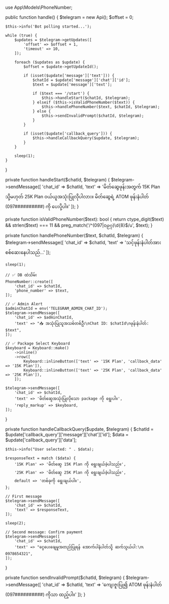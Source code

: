 use App\Models\PhoneNumber;

public function handle()
{
    $telegram = new Api();
    $offset = 0;

    $this->info('Bot polling started...');

    while (true) {
        $updates = $telegram->getUpdates([
            'offset' => $offset + 1,
            'timeout' => 10,
        ]);

        foreach ($updates as $update) {
            $offset = $update->getUpdateId();

            if (isset($update['message']['text'])) {
                $chatId = $update['message']['chat']['id'];
                $text = $update['message']['text'];

                if ($text === '/start') {
                    $this->handleStart($chatId, $telegram);
                } elseif ($this->isValidPhoneNumber($text)) {
                    $this->handlePhoneNumber($text, $chatId, $telegram);
                } else {
                    $this->sendInvalidPrompt($chatId, $telegram);
                }
            }

            if (isset($update['callback_query'])) {
                $this->handleCallbackQuery($update, $telegram);
            }
        }

        sleep(1);
    }
}

private function handleStart($chatId, $telegram)
{
    $telegram->sendMessage([
        'chat_id' => $chatId,
        'text' => 'မိတ်ဆွေဖုန်းအတွက် 15K Plan သို့မဟုတ် 25K Plan ဝယ်ယူအသုံးပြုလိုပါလား။ မိတ်ဆွေရဲ့ ATOM ဖုန်းနံပါတ် (097##########) ကို ပေးပို့ပါ။'
    ]);
}

private function isValidPhoneNumber($text): bool
{
    return ctype_digit($text) && strlen($text) === 11 && preg_match('/^(097|၀၉၇)\d{8}$/u', $text);
}

private function handlePhoneNumber($text, $chatId, $telegram)
{
    $telegram->sendMessage([
        'chat_id' => $chatId,
        'text' => 'သင့်ဖုန်းနံပါတ်အား စစ်ဆေးနေပါသည်...'
    ]);

    sleep(1);

    // ✅ DB ထဲသိမ်း
    PhoneNumber::create([
        'chat_id' => $chatId,
        'phone_number' => $text,
    ]);

    // ✅ Admin Alert
    $adminChatId = env('TELEGRAM_ADMIN_CHAT_ID');
    $telegram->sendMessage([
        'chat_id' => $adminChatId,
        'text' => "📥 အသုံးပြုသူအသစ်တစ်ဦး\nChat ID: $chatId\nဖုန်းနံပါတ်: $text",
    ]);

    // ✅ Package Select Keyboard
    $keyboard = Keyboard::make()
        ->inline()
        ->row([
            Keyboard::inlineButton(['text' => '15K Plan', 'callback_data' => '15K Plan']),
            Keyboard::inlineButton(['text' => '25K Plan', 'callback_data' => '25K Plan']),
        ]);

    $telegram->sendMessage([
        'chat_id' => $chatId,
        'text' => 'မိတ်ဆွေအသုံးပြုလိုသော package ကို ရွေးပါ။',
        'reply_markup' => $keyboard,
    ]);
}

private function handleCallbackQuery($update, $telegram)
{
    $chatId = $update['callback_query']['message']['chat']['id'];
    $data = $update['callback_query']['data'];

    $this->info("User selected: " . $data);

    $responseText = match ($data) {
        '15K Plan' => 'မိတ်ဆွေ 15K Plan ကို ရွေးချယ်ခဲ့ပါသည်။',
        '25K Plan' => 'မိတ်ဆွေ 25K Plan ကို ရွေးချယ်ခဲ့ပါသည်။',
        default => 'တစ်ခုကို ရွေးချယ်ပါ။',
    };

    // First message
    $telegram->sendMessage([
        'chat_id' => $chatId,
        'text' => $responseText,
    ]);

    sleep(2);

    // Second message: Confirm payment
    $telegram->sendMessage([
        'chat_id' => $chatId,
        'text' => "ငွေပေးချေမှုအတည်ပြုရန် အောက်ပါနံပါတ်သို့ ဆက်သွယ်ပါ:\n📞 0978654321",
    ]);
}

private function sendInvalidPrompt($chatId, $telegram)
{
    $telegram->sendMessage([
        'chat_id' => $chatId,
        'text' => 'ကျေးဇူးပြု၍ ATOM ဖုန်းနံပါတ် (097##########) ကိုသာ ထည့်ပါ။'
    ]);
}
